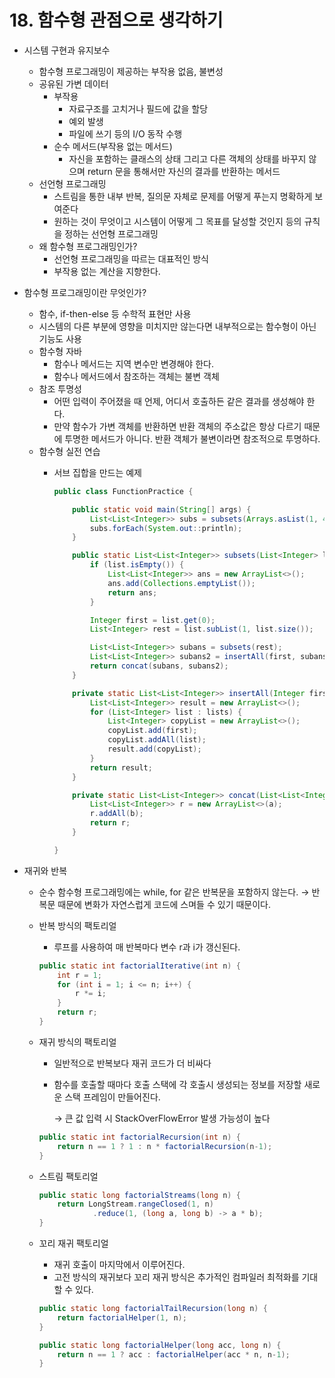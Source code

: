 # 18. 함수형 관점으로 생각하기

- 시스템 구현과 유지보수
    - 함수형 프로그래밍이 제공하는 부작용 없음, 불변성
    - 공유된 가변 데이터
        - 부작용
            - 자료구조를 고치거나 필드에 값을 할당
            - 예외 발생
            - 파일에 쓰기 등의 I/O 동작 수행
        - 순수 메서드(부작용 없는 메서드)
            - 자신을 포함하는 클래스의 상태 그리고 다른 객체의 상태를 바꾸지 않으며 return 문을 통해서만 자신의 결과를 반환하는 메서드
    - 선언형 프로그래밍
        - 스트림을 통한 내부 반복, 질의문 자체로 문제를 어떻게 푸는지 명확하게 보여준다
        - 원하는 것이 무엇이고 시스템이 어떻게 그 목표를 달성할 것인지 등의 규칙을 정하는 선언형 프로그래밍
    - 왜 함수형 프로그래밍인가?
        - 선언형 프로그래밍을 따르는 대표적인 방식
        - 부작용 없는 계산을 지향한다.
- 함수형 프로그래밍이란 무엇인가?
    - 함수, if-then-else 등 수학적 표현만 사용
    - 시스템의 다른 부분에 영향을 미치지만 않는다면 내부적으로는 함수형이 아닌 기능도 사용
    - 함수형 자바
        - 함수나 메서드는 지역 변수만 변경해야 한다.
        - 함수나 메서드에서 참조하는 객체는 불변 객체
    - 참조 투명성
        - 어떤 입력이 주어졌을 때 언제, 어디서 호출하든 같은 결과를 생성해야 한다.
        - 만약 함수가 가변 객체를 반환하면 반환 객체의 주소값은 항상 다르기 때문에 투명한 메서드가 아니다. 반환 객체가 불변이라면 참조적으로 투명하다.
    - 함수형 실전 연습
        - 서브 집합을 만드는 예제

            ```java
            public class FunctionPractice {

                public static void main(String[] args) {
                    List<List<Integer>> subs = subsets(Arrays.asList(1, 4, 9));
                    subs.forEach(System.out::println);
                }

                public static List<List<Integer>> subsets(List<Integer> list) {
                    if (list.isEmpty()) {
                        List<List<Integer>> ans = new ArrayList<>();
                        ans.add(Collections.emptyList());
                        return ans;
                    }

                    Integer first = list.get(0);
                    List<Integer> rest = list.subList(1, list.size());

                    List<List<Integer>> subans = subsets(rest);
                    List<List<Integer>> subans2 = insertAll(first, subans);
                    return concat(subans, subans2);
                }

                private static List<List<Integer>> insertAll(Integer first, List<List<Integer>> lists) {
                    List<List<Integer>> result = new ArrayList<>();
                    for (List<Integer> list : lists) {
                        List<Integer> copyList = new ArrayList<>();
                        copyList.add(first);
                        copyList.addAll(list);
                        result.add(copyList);
                    }
                    return result;
                }

                private static List<List<Integer>> concat(List<List<Integer>> a, List<List<Integer>> b) {
                    List<List<Integer>> r = new ArrayList<>(a);
                    r.addAll(b);
                    return r;
                }

            }
            ```

- 재귀와 반복
    - 순수 함수형 프로그래밍에는 while, for 같은 반복문을 포함하지 않는다. → 반복문 때문에 변화가 자연스럽게 코드에 스며들 수 있기 때문이다.
    - 반복 방식의 팩토리얼
        - 루프를 사용하여 매 반복마다 변수 r과 i가 갱신된다.

        ```java
        public static int factorialIterative(int n) {
            int r = 1;
            for (int i = 1; i <= n; i++) {
                r *= i;
            }
            return r;
        }
        ```

    - 재귀 방식의 팩토리얼
        - 일반적으로 반복보다 재귀 코드가 더 비싸다
        - 함수를 호출할 때마다 호출 스택에 각 호출시 생성되는 정보를 저장할 새로운 스택 프레임이 만들어진다.

            → 큰 값 입력 시 StackOverFlowError 발생 가능성이 높다

        ```java
        public static int factorialRecursion(int n) {
            return n == 1 ? 1 : n * factorialRecursion(n-1);
        }
        ```

    - 스트림 팩토리얼

        ```java
        public static long factorialStreams(long n) {
            return LongStream.rangeClosed(1, n)
                    .reduce(1, (long a, long b) -> a * b);
        }
        ```

    - 꼬리 재귀 팩토리얼
        - 재귀 호출이 마지막에서 이루어진다.
        - 고전 방식의 재귀보다 꼬리 재귀 방식은 추가적인 컴파일러 최적화를 기대할 수 있다.

        ```java
        public static long factorialTailRecursion(long n) {
            return factorialHelper(1, n);
        }

        public static long factorialHelper(long acc, long n) {
            return n == 1 ? acc : factorialHelper(acc * n, n-1);
        }
        ```